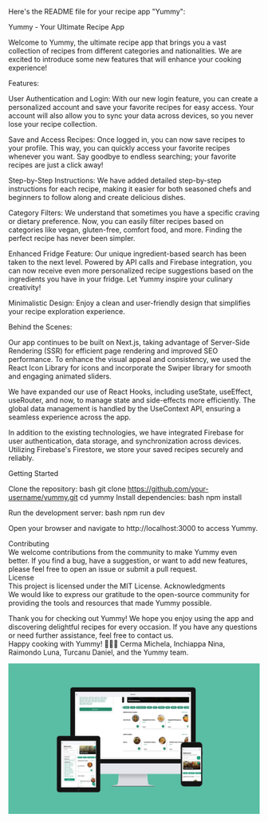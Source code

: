 
Here's the README file for your recipe app "Yummy": 

Yummy - Your Ultimate Recipe App

Welcome to Yummy, the ultimate recipe app that brings you a vast collection of recipes from different categories and nationalities. We are excited to introduce some new features that will enhance your cooking experience!

Features:

User Authentication and Login: With our new login feature, you can create a personalized account and save your favorite recipes for easy access. Your account will also allow you to sync your data across devices, so you never lose your recipe collection.

Save and Access Recipes: Once logged in, you can now save recipes to your profile. This way, you can quickly access your favorite recipes whenever you want. Say goodbye to endless searching; your favorite recipes are just a click away!

Step-by-Step Instructions: We have added detailed step-by-step instructions for each recipe, making it easier for both seasoned chefs and beginners to follow along and create delicious dishes.

Category Filters: We understand that sometimes you have a specific craving or dietary preference. Now, you can easily filter recipes based on categories like vegan, gluten-free, comfort food, and more. Finding the perfect recipe has never been simpler.

Enhanced Fridge Feature: Our unique ingredient-based search has been taken to the next level. Powered by API calls and Firebase integration, you can now receive even more personalized recipe suggestions based on the ingredients you have in your fridge. Let Yummy inspire your culinary creativity!

 Minimalistic Design: Enjoy a clean and user-friendly design that simplifies your recipe exploration experience.

Behind the Scenes:

Our app continues to be built on Next.js, taking advantage of Server-Side Rendering (SSR) for efficient page rendering and improved SEO performance. To enhance the visual appeal and consistency, we used the React Icon Library for icons and incorporate the Swiper library for smooth and engaging animated sliders.

We have expanded our use of React Hooks, including useState, useEffect, useRouter, and now, to manage state and side-effects more efficiently. The global data management is handled by the UseContext API, ensuring a seamless experience across the app.

In addition to the existing technologies, we have integrated Firebase for user authentication, data storage, and synchronization across devices. Utilizing Firebase's Firestore, we store your saved recipes securely and reliably.

Getting Started						 						

Clone the repository:
bash
git clone https://github.com/your-username/yummy.git
cd yummy
Install dependencies:
bash
npm install

Run the development server:
bash
npm run dev

Open your browser and navigate to http://localhost:3000 to access Yummy.

Contributing					
We welcome contributions from the community to make Yummy even better. If you find a bug, have a suggestion, or want to add new features, please feel free to open an issue or submit a pull request.			
License			
This project is licensed under the MIT License.
Acknowledgments						
We would like to express our gratitude to the open-source community for providing the tools and resources that made Yummy possible.
						
Thank you for checking out Yummy! We hope you enjoy using the app and discovering delightful recipes for every occasion. If you have any questions or need further assistance, feel free to contact us.		
Happy cooking with Yummy! 🍳🍔🍰
Cerma Michela, Inchiappa Nina, Raimondo Luna, Turcanu Daniel, and the Yummy team.

<img src="./README/photo_2023-08-02_12-25-51 (2).jpg">